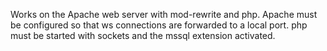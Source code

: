 Works on the Apache web server with mod-rewrite and php. Apache must be configured so that ws connections are forwarded to a local port. php must be started with sockets and the mssql extension activated.
